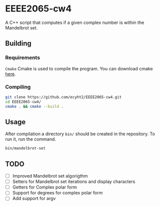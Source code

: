 # EEEE2065-cw4
A C++ script that computes if a given complex number is within the Mandelbrot set.

## Building

### Requirements
`Cmake` Cmake is used to compile the program. You can download cmake [here](https://cmake.org/download/).

### Compiling

``` sh
git clone https://github.com/ecyht2/EEEE2065-cw4.git
cd EEEE2065-cw4/
cmake . && cmake --build .
```

## Usage

After compilation a directory `bin/` should be created in the repository. To run it, run the command.

``` sh
bin/mandelbrot-set
```

## TODO
  * [ ] Improved Mandelbrot set algorigthm
  * [ ] Setters for Mandelbrot set iterations and display characters
  * [ ] Getters for Complex polar form
  * [ ] Support for degrees for complex polar form
  * [ ] Add support for argv
